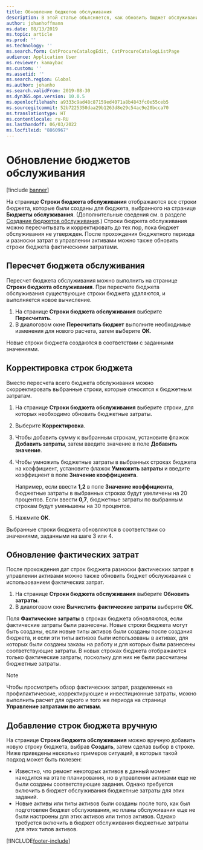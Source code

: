 ```yaml
---
title: Обновление бюджетов обслуживания
description: В этой статье объясняется, как обновить бюджет обслуживания в управлении активами.
author: johanhoffmann
ms.date: 08/13/2019
ms.topic: article
ms.prod: ''
ms.technology: ''
ms.search.form: CatProcureCatalogEdit, CatProcureCatalogListPage
audience: Application User
ms.reviewer: kamaybac
ms.custom: ''
ms.assetid: ''
ms.search.region: Global
ms.author: johanho
ms.search.validFrom: 2019-08-30
ms.dyn365.ops.version: 10.0.5
ms.openlocfilehash: a9333c9ad48c87159ed4071a8b4843fc0e55ceb5
ms.sourcegitcommit: 52b7225350daa29b1263d8e29c54ac9e20bcca70
ms.translationtype: HT
ms.contentlocale: ru-RU
ms.lasthandoff: 06/03/2022
ms.locfileid: "8860967"
---
```

# <a name="update-maintenance-budgets"></a>Обновление бюджетов обслуживания

[!include [banner](../../includes/banner.md)]

 

На странице **Строки бюджета обслуживания** отображаются все строки бюджета, которые были созданы для бюджета, выбранного на странице **Бюджеты обслуживания**. (Дополнительные сведения см. в разделе [Создание бюджетов обслуживания](create-maintenance-budget.md).) Строки бюджета обслуживания можно пересчитывать и корректировать до тех пор, пока бюджет обслуживания не утвержден. После прохождения бюджетного периода и разноски затрат в управлении активами можно также обновить строки бюджета фактическими затратами.

## <a name="recalculate-a-maintenance-budget"></a>Пересчет бюджета обслуживания

Пересчет бюджета обслуживания можно выполнить на странице **Строки бюджета обслуживания**. При пересчете бюджета обслуживания существующие строки бюджета удаляются, и выполняется новое вычисление.

1. На странице **Строки бюджета обслуживания** выберите **Пересчитать**.
2. В диалоговом окне **Пересчитать бюджет** выполните необходимые изменения для нового расчета, затем выберите **ОК**.

Новые строки бюджета создаются в соответствии с заданными значениями.

## <a name="adjust-budget-lines"></a>Корректировка строк бюджета

Вместо пересчета всего бюджета обслуживания можно скорректировать выбранные строки, которые относятся к бюджетным затратам.

1. На странице **Строки бюджета обслуживания** выберите строки, для которых необходимо обновить бюджетные затраты.
2. Выберите **Корректировка**.
3. Чтобы добавить сумму к выбранным строкам, установите флажок **Добавить затраты**, затем введите значение в поле **Добавить значение**.
4. Чтобы умножить бюджетные затраты в выбранных строках бюджета на коэффициент, установите флажок **Умножить затраты** и введите коэффициент в поле **Значение коэффициента**.

    Например, если ввести **1,2** в поле **Значение коэффициента**, бюджетные затраты в выбранных строках будут увеличены на 20 процентов. Если ввести **0,7**, бюджетные затраты по выбранным строкам будут уменьшены на 30 процентов.

5. Нажмите **ОК**.

Выбранные строки бюджета обновляются в соответствии со значениями, заданными на шаге 3 или 4.

## <a name="update-actual-costs"></a>Обновление фактических затрат

После прохождения дат строк бюджета разноски фактических затрат в управлении активами можно также обновить бюджет обслуживания с использованием фактических затрат.

1. На странице **Строки бюджета обслуживания** выберите **Обновить затраты**.
2. В диалоговом окне **Вычислить фактические затраты** выберите **ОК**.

Поля **Фактические затраты** в строках бюджета обновляются, если фактические затраты были разнесены. Новые строки бюджета могут быть созданы, если новые типы активов были созданы после создания бюджета, и если эти типы активов были использованы в активах, для которых были созданы заказы на работу и для которых были разнесены соответствующие затраты. В новых строках бюджета отображаются только фактические затраты, поскольку для них не были рассчитаны бюджетные затраты.

> [!NOTE]
> Чтобы просмотреть обзор фактических затрат, разделенных на профилактические, корректирующие и инвестиционные затраты, можно выполнить расчет для одного и того же периода на странице **Управление затратами по активам**. 

## <a name="manually-add-budget-lines"></a>Добавление строк бюджета вручную

На странице **Строки бюджета обслуживания** можно вручную добавить новую строку бюджета, выбрав **Создать**, затем сделав выбор в строке. Ниже приведены несколько примеров ситуаций, в которых такой подход может быть полезен:

- Известно, что ремонт некоторых активов в данный момент находится на этапе планирования, но в управлении активами еще не были созданы соответствующие задания. Однако требуется включить в бюджет обслуживания бюджетные затраты для этих заданий.
- Новые активы или типы активов были созданы после того, как был подготовлен бюджет обслуживания, но планы обслуживания еще не были настроены для этих активов или типов активов. Однако требуется включить в бюджет обслуживания бюджетные затраты для этих типов активов.


[!INCLUDE[footer-include](../../../includes/footer-banner.md)]